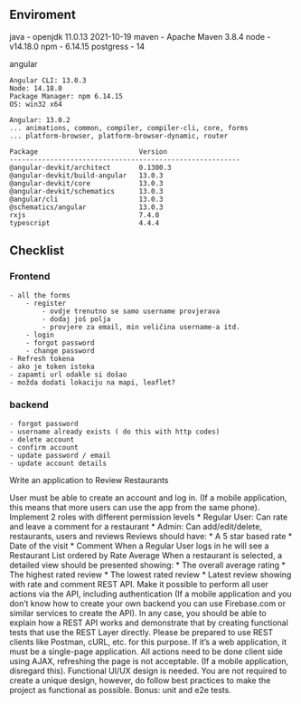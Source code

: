 ## Enviroment
java      - openjdk 11.0.13 2021-10-19
maven     - Apache Maven 3.8.4
node      - v14.18.0
npm       - 6.14.15
postgress - 14

angular
```
Angular CLI: 13.0.3
Node: 14.18.0
Package Manager: npm 6.14.15
OS: win32 x64

Angular: 13.0.2
... animations, common, compiler, compiler-cli, core, forms
... platform-browser, platform-browser-dynamic, router

Package                         Version
---------------------------------------------------------
@angular-devkit/architect       0.1300.3
@angular-devkit/build-angular   13.0.3
@angular-devkit/core            13.0.3
@angular-devkit/schematics      13.0.3
@angular/cli                    13.0.3
@schematics/angular             13.0.3
rxjs                            7.4.0
typescript                      4.4.4
```

## Checklist

### Frontend
    - all the forms
        - register
            - ovdje trenutno se samo username provjerava
            - dodaj još polja
            - provjere za email, min veličina username-a itd.
        - login
        - forgot password
        - change password
    - Refresh tokena
    - ako je token isteka
    - zapamti url odakle si došao
    - možda dodati lokaciju na mapi, leaflet?

### backend
    - forgot password
    - username already exists ( do this with http codes)
    - delete account
    - confirm account
    - update password / email
    - update account details



Write an application to Review Restaurants

User must be able to create an account and log in. (If a mobile application, this means that more users can use the app from the same phone).
Implement 2 roles with different permission levels
    * Regular User: Can rate and leave a comment for a restaurant
    * Admin: Can add/edit/delete, restaurants, users and reviews
Reviews should have:
    * A 5 star based rate
    * Date of the visit
    * Comment
When a Regular User logs in he will see a Restaurant List ordered by Rate Average
When a restaurant is selected, a detailed view should be presented showing:
    * The overall average rating
    * The highest rated review
    * The lowest rated review
    * Latest review showing with rate and comment
REST API. Make it possible to perform all user actions via the API, including authentication (If a mobile application and you don’t know how to create your own backend you can use Firebase.com or similar services to create the API).
In any case, you should be able to explain how a REST API works and demonstrate that by creating functional tests that use the REST Layer directly. Please be prepared to use REST clients like Postman, cURL, etc. for this purpose.
If it’s a web application, it must be a single-page application. All actions need to be done client side using AJAX, refreshing the page is not acceptable. (If a mobile application, disregard this).
Functional UI/UX design is needed. You are not required to create a unique design, however, do follow best practices to make the project as functional as possible.
Bonus: unit and e2e tests.